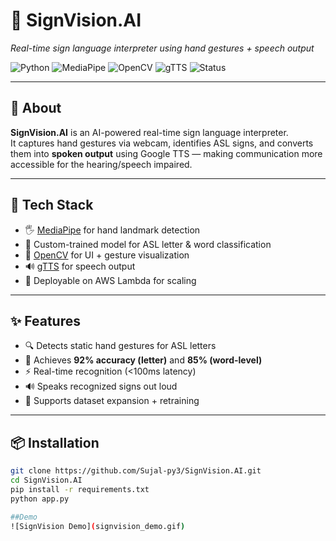 # 👋 SignVision.AI  
*Real-time sign language interpreter using hand gestures + speech output*

![Python](https://img.shields.io/badge/Python-3.8-blue)
![MediaPipe](https://img.shields.io/badge/MediaPipe-CV-orange)
![OpenCV](https://img.shields.io/badge/OpenCV-UI-informational)
![gTTS](https://img.shields.io/badge/Text2Speech-Google-green)
![Status](https://img.shields.io/badge/Live-Demo%20Ready-brightgreen)

---

## 🚀 About
**SignVision.AI** is an AI-powered real-time sign language interpreter.  
It captures hand gestures via webcam, identifies ASL signs, and converts them into **spoken output** using Google TTS — making communication more accessible for the hearing/speech impaired.

---

## 🧠 Tech Stack

- 🖐️ [MediaPipe](https://google.github.io/mediapipe/) for hand landmark detection  
- 🧠 Custom-trained model for ASL letter & word classification  
- 🎥 [OpenCV](https://opencv.org/) for UI + gesture visualization  
- 🔊 [gTTS](https://pypi.org/project/gTTS/) for speech output  
- 🚀 Deployable on AWS Lambda for scaling

---

## ✨ Features

- 🔍 Detects static hand gestures for ASL letters  
- 🧠 Achieves **92% accuracy (letter)** and **85% (word-level)**  
- ⚡ Real-time recognition (<100ms latency)  
- 🔊 Speaks recognized signs out loud  
- 🔁 Supports dataset expansion + retraining

---

## 📦 Installation

```bash
git clone https://github.com/Sujal-py3/SignVision.AI.git
cd SignVision.AI
pip install -r requirements.txt
python app.py

##Demo
![SignVision Demo](signvision_demo.gif)



